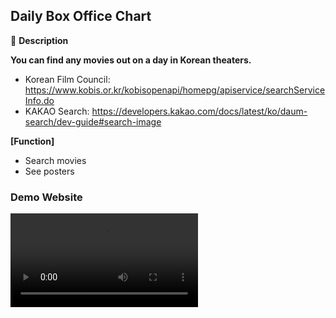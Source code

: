 ## Daily Box Office Chart 

🎥 **Description**

**You can find any movies out on a day in Korean theaters.**

* Korean Film Council: https://www.kobis.or.kr/kobisopenapi/homepg/apiservice/searchServiceInfo.do
* KAKAO Search: https://developers.kakao.com/docs/latest/ko/daum-search/dev-guide#search-image



**[Function]**

* Search movies
* See posters



### Demo Website

<video src="md-images/daily_boxoffice.mp4"></video>

